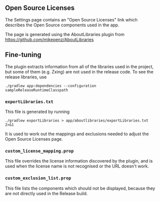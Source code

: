 ## Open Source Licenses

The Settings page contains an "Open Source Licenses" link which
describes the Open Source components used in the app.

The page is generated using the AboutLibraries plugin from 
https://github.com/mikepenz/AboutLibraries

## Fine-tuning

The plugin extracts information from all of the libraries
used in the project, but some of them (e.g. Zxing) are not used
in the release code. To see the release libraries, use

```
./gradlew app:dependencies --configuration sampleReleaseRuntimeClasspath
```

### `exportLibraries.txt`

This file is generated by running

```
./gradlew exportLibraries > app/aboutlibraries/exportLibraries.txt 2>&1
```

It is used to work out the mappings and exclusions needed to 
adjust the Open Source Licenses page.

### `custom_license_mapping.prop`

This file overrides the license information discovered by the plugin, and
is used when the license name is not recognised or the URL doesn't work.

### `custom_exclusion_list.prop`

This file lists the components which should not be displayed, because they
are not directly used in the Release build.

